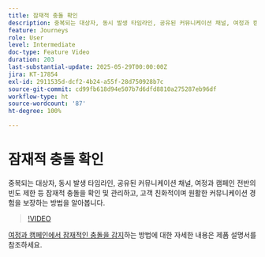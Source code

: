 ```yaml
---
title: 잠재적 충돌 확인
description: 중복되는 대상자, 동시 발생 타임라인, 공유된 커뮤니케이션 채널, 여정과 캠페인 전반의 빈도 제한 등 잠재적 충돌을 확인 및 관리하고, 고객 친화적이며 원활한 커뮤니케이션 경험을 보장하는 방법을 알아봅니다.
feature: Journeys
role: User
level: Intermediate
doc-type: Feature Video
duration: 203
last-substantial-update: 2025-05-29T00:00:00Z
jira: KT-17854
exl-id: 2911535d-dcf2-4b24-a55f-28d750928b7c
source-git-commit: cd99fb618d94e507b7d6dfd8810a275287eb96df
workflow-type: ht
source-wordcount: '87'
ht-degree: 100%

---
```


# 잠재적 충돌 확인

중복되는 대상자, 동시 발생 타임라인, 공유된 커뮤니케이션 채널, 여정과 캠페인 전반의 빈도 제한 등 잠재적 충돌을 확인 및 관리하고, 고객 친화적이며 원활한 커뮤니케이션 경험을 보장하는 방법을 알아봅니다.

>[!VIDEO](https://video.tv.adobe.com/v/3435528/?learn=on&enablevpops)

[여정과 캠페인에서 잠재적인 충돌을 감지](https://experienceleague.adobe.com/ko/docs/journey-optimizer/using/conflict-prioritization/conflicts)하는 방법에 대한 자세한 내용은 제품 설명서를 참조하세요.
